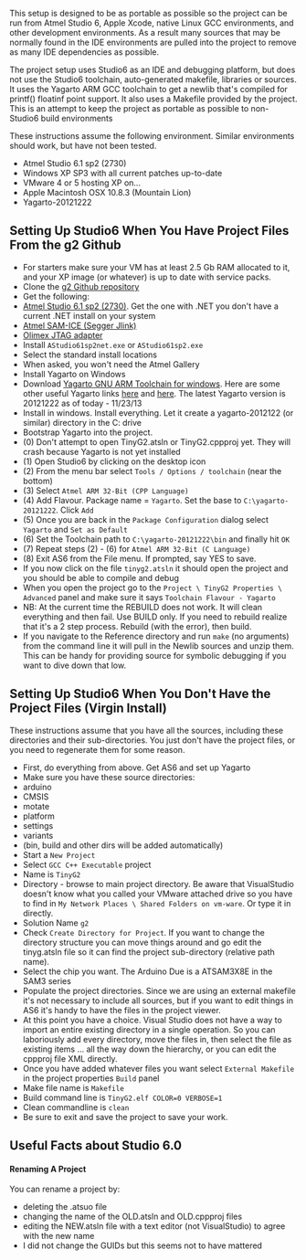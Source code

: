 This setup is designed to be as portable as possible so the project can be run from Atmel Studio 6, Apple Xcode, native Linux GCC environments, and other development environments. As a result many sources that may be normally found in the IDE environments are pulled into the project to remove as many IDE dependencies as possible. 

The project setup uses Studio6 as an IDE and debugging platform, but does not use the Studio6 toolchain, auto-generated makefile, libraries or sources. It uses the Yagarto ARM GCC toolchain to get a newlib that's compiled for printf() floatinf point support. It also uses a Makefile provided by the project. This is an attempt to keep the project as portable as possible to non-Studio6 build environments

These instructions assume the following environment. Similar environments should work, but have not been tested.
* Atmel Studio 6.1 sp2 (2730)
* Windows XP SP3 with all current patches up-to-date
* VMware 4 or 5 hosting XP on...
* Apple Macintosh OSX 10.8.3 (Mountain Lion)
* Yagarto-20121222

## Setting Up Studio6 When You Have Project Files From the g2 Github
* For starters make sure your VM has at least 2.5 Gb RAM allocated to it, and your XP image (or whatever) is up to date with service packs. 
* Clone the [g2 Github repository](https://github.com/synthetos/g2)
* Get the following:
 * [Atmel Studio 6.1 sp2 (2730)](http://www.atmel.com/tools/atmelstudio.aspx). Get the one with .NET you don't have a current .NET install on your system
 * [Atmel SAM-ICE (Segger Jlink)](http://www.mouser.com/ProductDetail/Atmel/AT91SAM-ICE/?qs=%2fha2pyFadujAZ79HQyfG%252bJm4Wmz2%2fLVln%2foieqku2gI%3d) 
 * [Olimex JTAG adapter](http://www.mouser.com/ProductDetail/Olimex-Ltd/ARM-JTAG-20-10/?qs=sGAEpiMZZMt%2f9hUFx8MktsRg8ShTvwMQusYCyASUbpU%3d)
* Install `AStudio61sp2net.exe` or `AStudio61sp2.exe`
 * Select the standard install locations
 * When asked, you won't need the Atmel Gallery
* Install Yagarto on Windows
 * Download [Yagarto GNU ARM Toolchain for windows](http://sourceforge.net/projects/yagarto/files/YAGARTO%20for%20Mac%20OS%20X/20121222/). Here are some other useful Yagarto links [here](http://www.emb4fun.de/archive/gabmt/index.html) and [here](https://launchpad.net/gcc-arm-embedded). The latest Yagarto version is 20121222 as of today - 11/23/13
 * Install in windows. Install everything. Let it create a yagarto-2012122 (or similar) directory in the C: drive
* Bootstrap Yagarto into the project.
 * (0) Don't attempt to open TinyG2.atsln or TinyG2.cppproj yet. They will crash because Yagarto is not yet installed
 * (1) Open Studio6 by clicking on the desktop icon
 * (2) From the menu bar select `Tools / Options / toolchain`  (near the bottom)
 * (3) Select `Atmel ARM 32-Bit (CPP Language)`
 * (4) Add Flavour. Package name = `Yagarto`. Set the base to `C:\yagarto-20121222`. Click `Add`
 * (5) Once you are back in the `Package Configuration` dialog select `Yagarto` and `Set as Default`
 * (6) Set the Toolchain path to `C:\yagarto-20121222\bin` and finally hit `OK`
 * (7) Repeat steps (2) - (6) for `Atmel ARM 32-Bit (C Language)`
 * (8) Exit AS6 from the File menu. If prompted, say YES to save. 
* If you now click on the file `tinyg2.atsln` it should open the project and you should be able to compile and debug
 * When you open the project go to the `Project \ TinyG2 Properties \ Advanced` panel and make sure it says  `Toolchain Flavour - Yagarto`
 * NB: At the current time the REBUILD does not work. It will clean everything and then fail. Use BUILD only. If you need to rebuild realize that it's a 2 step process. Rebuild (with the error), then build.
* If you navigate to the Reference directory and run `make` (no arguments) from the command line it will pull in the Newlib sources and unzip them. This can be handy for providing source for symbolic debugging if you want to dive down that low.

## Setting Up Studio6 When You Don't Have the Project Files (Virgin Install)
These instructions assume that you have all the sources, including these directories and their sub-directories. You just don't have the project files, or you need to regenerate them for some reason.
* First, do everything from above. Get AS6 and set up Yagarto
* Make sure you have these source directories:
 * arduino
 * CMSIS
 * motate
 * platform
 * settings
 * variants
 * (bin, build and other dirs will be added automatically) 
* Start a `New Project`
 * Select `GCC C++ Executable` project
 * Name is `TinyG2`
 * Directory - browse to main project directory. Be aware that VisualStudio doesn't know what you called your VMware attached drive so you have to find in `My Network Places \ Shared Folders on vm-ware`. Or type it in directly.
 * Solution Name `g2`
 * Check `Create Directory for Project`. If you want to change the directory structure you can move things around and go edit the tinyg.atsln file so it can find the project sub-directory (relative path name).
 * Select the chip you want. The Arduino Due is a ATSAM3X8E in the SAM3 series
* Populate the project directories. Since we are using an external makefile it's not necessary to include all sources, but if you want to edit things in AS6 it's handy to have the files in the project viewer.  
 * At this point you have a choice. Visual Studio does not have a way to import an entire existing directory in a single operation. So you can laboriously add every directory, move the files in, then select the file as existing items ... all the way down the hierarchy, or you can edit the cppproj file XML directly.
* Once you have added whatever files you want select `External Makefile` in the project properties `Build` panel
 * Make file name is `Makefile`
 * Build command line is `TinyG2.elf COLOR=0 VERBOSE=1`
 * Clean commandline is `clean`
* Be sure to exit and save the project to save your work.

## Useful Facts about Studio 6.0

#### Renaming A Project
You can rename a project by:
* deleting the .atsuo file
* changing the name of the OLD.atsln and OLD.cppproj files
* editing the NEW.atsln file with a text editor (not VisualStudio) to agree with the new name
* I did not change the GUIDs but this seems not to have mattered